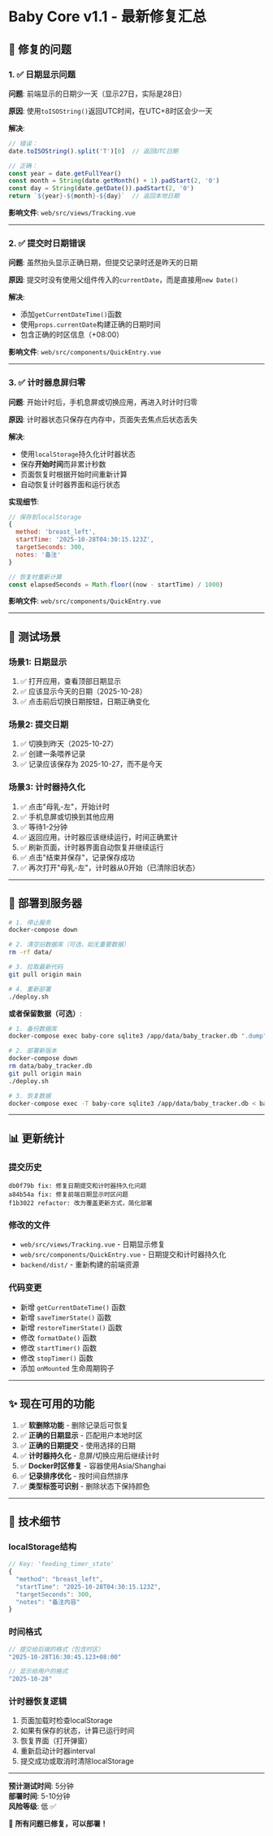 # Baby Core v1.1 - 最新修复汇总

## 🐛 修复的问题

### 1. ✅ 日期显示问题
**问题**: 前端显示的日期少一天（显示27日，实际是28日）

**原因**: 使用`toISOString()`返回UTC时间，在UTC+8时区会少一天

**解决**: 
```javascript
// 错误：
date.toISOString().split('T')[0]  // 返回UTC日期

// 正确：
const year = date.getFullYear()
const month = String(date.getMonth() + 1).padStart(2, '0')
const day = String(date.getDate()).padStart(2, '0')
return `${year}-${month}-${day}`  // 返回本地日期
```

**影响文件**: `web/src/views/Tracking.vue`

---

### 2. ✅ 提交时日期错误
**问题**: 虽然抬头显示正确日期，但提交记录时还是昨天的日期

**原因**: 提交时没有使用父组件传入的`currentDate`，而是直接用`new Date()`

**解决**: 
- 添加`getCurrentDateTime()`函数
- 使用`props.currentDate`构建正确的日期时间
- 包含正确的时区信息（+08:00）

**影响文件**: `web/src/components/QuickEntry.vue`

---

### 3. ✅ 计时器息屏归零
**问题**: 开始计时后，手机息屏或切换应用，再进入时计时归零

**原因**: 计时器状态只保存在内存中，页面失去焦点后状态丢失

**解决**: 
- 使用`localStorage`持久化计时器状态
- 保存**开始时间**而非累计秒数
- 页面恢复时根据开始时间重新计算
- 自动恢复计时器界面和运行状态

**实现细节**:
```javascript
// 保存到localStorage
{
  method: 'breast_left',
  startTime: '2025-10-28T04:30:15.123Z',
  targetSeconds: 300,
  notes: '备注'
}

// 恢复时重新计算
const elapsedSeconds = Math.floor((now - startTime) / 1000)
```

**影响文件**: `web/src/components/QuickEntry.vue`

---

## 🎯 测试场景

### 场景1: 日期显示
1. ✅ 打开应用，查看顶部日期显示
2. ✅ 应该显示今天的日期（2025-10-28）
3. ✅ 点击前后切换日期按钮，日期正确变化

### 场景2: 提交日期
1. ✅ 切换到昨天（2025-10-27）
2. ✅ 创建一条喂养记录
3. ✅ 记录应该保存为 2025-10-27，而不是今天

### 场景3: 计时器持久化
1. ✅ 点击"母乳-左"，开始计时
2. ✅ 手机息屏或切换到其他应用
3. ✅ 等待1-2分钟
4. ✅ 返回应用，计时器应该继续运行，时间正确累计
5. ✅ 刷新页面，计时器界面自动恢复并继续运行
6. ✅ 点击"结束并保存"，记录保存成功
7. ✅ 再次打开"母乳-左"，计时器从0开始（已清除旧状态）

---

## 🚀 部署到服务器

```bash
# 1. 停止服务
docker-compose down

# 2. 清空旧数据库（可选，如无重要数据）
rm -rf data/

# 3. 拉取最新代码
git pull origin main

# 4. 重新部署
./deploy.sh
```

**或者保留数据（可选）**:
```bash
# 1. 备份数据库
docker-compose exec baby-core sqlite3 /app/data/baby_tracker.db ".dump" > backup.sql

# 2. 部署新版本
docker-compose down
rm data/baby_tracker.db
git pull origin main
./deploy.sh

# 3. 恢复数据
docker-compose exec -T baby-core sqlite3 /app/data/baby_tracker.db < backup.sql
```

---

## 📊 更新统计

### 提交历史
```
db0f79b fix: 修复日期提交和计时器持久化问题
a84b54a fix: 修复前端日期显示时区问题
f1b3022 refactor: 改为覆盖更新方式，简化部署
```

### 修改的文件
- `web/src/views/Tracking.vue` - 日期显示修复
- `web/src/components/QuickEntry.vue` - 日期提交和计时器持久化
- `backend/dist/` - 重新构建的前端资源

### 代码变更
- 新增 `getCurrentDateTime()` 函数
- 新增 `saveTimerState()` 函数
- 新增 `restoreTimerState()` 函数
- 修改 `formatDate()` 函数
- 修改 `startTimer()` 函数
- 修改 `stopTimer()` 函数
- 添加 `onMounted` 生命周期钩子

---

## ✨ 现在可用的功能

1. ✅ **软删除功能** - 删除记录后可恢复
2. ✅ **正确的日期显示** - 匹配用户本地时区
3. ✅ **正确的日期提交** - 使用选择的日期
4. ✅ **计时器持久化** - 息屏/切换应用后继续计时
5. ✅ **Docker时区修复** - 容器使用Asia/Shanghai
6. ✅ **记录排序优化** - 按时间自然排序
7. ✅ **类型标签可识别** - 删除状态下保持颜色

---

## 📝 技术细节

### localStorage结构
```javascript
// Key: 'feeding_timer_state'
{
  "method": "breast_left",
  "startTime": "2025-10-28T04:30:15.123Z",
  "targetSeconds": 300,
  "notes": "备注内容"
}
```

### 时间格式
```javascript
// 提交给后端的格式（包含时区）
"2025-10-28T16:30:45.123+08:00"

// 显示给用户的格式
"2025-10-28"
```

### 计时器恢复逻辑
1. 页面加载时检查localStorage
2. 如果有保存的状态，计算已运行时间
3. 恢复界面（打开弹窗）
4. 重新启动计时器interval
5. 提交成功或取消时清除localStorage

---

**预计测试时间**: 5分钟  
**部署时间**: 5-10分钟  
**风险等级**: 低 ✅

🎉 **所有问题已修复，可以部署！**


